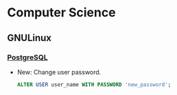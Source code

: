 # Computer Science

## GNULinux

### [PostgreSQL](postgresql.md)

* New: Change user password.

    ```sql
    ALTER USER user_name WITH PASSWORD 'new_password';
    ```